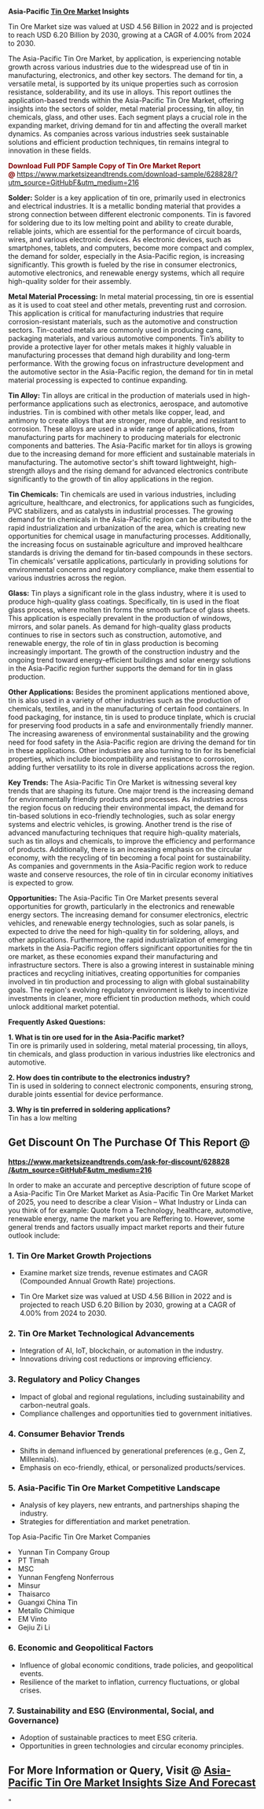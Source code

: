 <p><strong>Asia-Pacific&nbsp;<a href=""https://www.marketsizeandtrends.com/download-sample/628828/&amp;utm_source=GitHubF&amp;utm_medium=216"">Tin Ore Market</a> Insights</strong></p><p>Tin Ore Market size was valued at USD 4.56 Billion in 2022 and is projected to reach USD 6.20 Billion by 2030, growing at a CAGR of 4.00% from 2024 to 2030.</p><p><p>The Asia-Pacific Tin Ore Market, by application, is experiencing notable growth across various industries due to the widespread use of tin in manufacturing, electronics, and other key sectors. The demand for tin, a versatile metal, is supported by its unique properties such as corrosion resistance, solderability, and its use in alloys. This report outlines the application-based trends within the Asia-Pacific Tin Ore Market, offering insights into the sectors of solder, metal material processing, tin alloy, tin chemicals, glass, and other uses. Each segment plays a crucial role in the expanding market, driving demand for tin and affecting the overall market dynamics. As companies across various industries seek sustainable solutions and efficient production techniques, tin remains integral to innovation in these fields.<p><strong><span style="color: #800000;">Download Full PDF Sample Copy of Tin Ore Market Report @</span>&nbsp;</strong><a href="https://www.marketsizeandtrends.com/download-sample/628828/?utm_source=GitHubF&amp;utm_medium=216" target="_blank">https://www.marketsizeandtrends.com/download-sample/628828/?utm_source=GitHubF&amp;utm_medium=216</a></p></p><p><strong>Solder:</strong> Solder is a key application of tin ore, primarily used in electronics and electrical industries. It is a metallic bonding material that provides a strong connection between different electronic components. Tin is favored for soldering due to its low melting point and ability to create durable, reliable joints, which are essential for the performance of circuit boards, wires, and various electronic devices. As electronic devices, such as smartphones, tablets, and computers, become more compact and complex, the demand for solder, especially in the Asia-Pacific region, is increasing significantly. This growth is fueled by the rise in consumer electronics, automotive electronics, and renewable energy systems, which all require high-quality solder for their assembly.<p><strong>Metal Material Processing:</strong> In metal material processing, tin ore is essential as it is used to coat steel and other metals, preventing rust and corrosion. This application is critical for manufacturing industries that require corrosion-resistant materials, such as the automotive and construction sectors. Tin-coated metals are commonly used in producing cans, packaging materials, and various automotive components. Tin’s ability to provide a protective layer for other metals makes it highly valuable in manufacturing processes that demand high durability and long-term performance. With the growing focus on infrastructure development and the automotive sector in the Asia-Pacific region, the demand for tin in metal material processing is expected to continue expanding.<p><strong>Tin Alloy:</strong> Tin alloys are critical in the production of materials used in high-performance applications such as electronics, aerospace, and automotive industries. Tin is combined with other metals like copper, lead, and antimony to create alloys that are stronger, more durable, and resistant to corrosion. These alloys are used in a wide range of applications, from manufacturing parts for machinery to producing materials for electronic components and batteries. The Asia-Pacific market for tin alloys is growing due to the increasing demand for more efficient and sustainable materials in manufacturing. The automotive sector's shift toward lightweight, high-strength alloys and the rising demand for advanced electronics contribute significantly to the growth of tin alloy applications in the region.<p><strong>Tin Chemicals:</strong> Tin chemicals are used in various industries, including agriculture, healthcare, and electronics, for applications such as fungicides, PVC stabilizers, and as catalysts in industrial processes. The growing demand for tin chemicals in the Asia-Pacific region can be attributed to the rapid industrialization and urbanization of the area, which is creating new opportunities for chemical usage in manufacturing processes. Additionally, the increasing focus on sustainable agriculture and improved healthcare standards is driving the demand for tin-based compounds in these sectors. Tin chemicals’ versatile applications, particularly in providing solutions for environmental concerns and regulatory compliance, make them essential to various industries across the region.<p><strong>Glass:</strong> Tin plays a significant role in the glass industry, where it is used to produce high-quality glass coatings. Specifically, tin is used in the float glass process, where molten tin forms the smooth surface of glass sheets. This application is especially prevalent in the production of windows, mirrors, and solar panels. As demand for high-quality glass products continues to rise in sectors such as construction, automotive, and renewable energy, the role of tin in glass production is becoming increasingly important. The growth of the construction industry and the ongoing trend toward energy-efficient buildings and solar energy solutions in the Asia-Pacific region further supports the demand for tin in glass production.<p><strong>Other Applications:</strong> Besides the prominent applications mentioned above, tin is also used in a variety of other industries such as the production of chemicals, textiles, and in the manufacturing of certain food containers. In food packaging, for instance, tin is used to produce tinplate, which is crucial for preserving food products in a safe and environmentally friendly manner. The increasing awareness of environmental sustainability and the growing need for food safety in the Asia-Pacific region are driving the demand for tin in these applications. Other industries are also turning to tin for its beneficial properties, which include biocompatibility and resistance to corrosion, adding further versatility to its role in diverse applications across the region.<p><strong>Key Trends:</strong> The Asia-Pacific Tin Ore Market is witnessing several key trends that are shaping its future. One major trend is the increasing demand for environmentally friendly products and processes. As industries across the region focus on reducing their environmental impact, the demand for tin-based solutions in eco-friendly technologies, such as solar energy systems and electric vehicles, is growing. Another trend is the rise of advanced manufacturing techniques that require high-quality materials, such as tin alloys and chemicals, to improve the efficiency and performance of products. Additionally, there is an increasing emphasis on the circular economy, with the recycling of tin becoming a focal point for sustainability. As companies and governments in the Asia-Pacific region work to reduce waste and conserve resources, the role of tin in circular economy initiatives is expected to grow.<p><strong>Opportunities:</strong> The Asia-Pacific Tin Ore Market presents several opportunities for growth, particularly in the electronics and renewable energy sectors. The increasing demand for consumer electronics, electric vehicles, and renewable energy technologies, such as solar panels, is expected to drive the need for high-quality tin for soldering, alloys, and other applications. Furthermore, the rapid industrialization of emerging markets in the Asia-Pacific region offers significant opportunities for the tin ore market, as these economies expand their manufacturing and infrastructure sectors. There is also a growing interest in sustainable mining practices and recycling initiatives, creating opportunities for companies involved in tin production and processing to align with global sustainability goals. The region's evolving regulatory environment is likely to incentivize investments in cleaner, more efficient tin production methods, which could unlock additional market potential.<p><strong>Frequently Asked Questions:</strong></p><p><strong>1. What is tin ore used for in the Asia-Pacific market?</strong><br>Tin ore is primarily used in soldering, metal material processing, tin alloys, tin chemicals, and glass production in various industries like electronics and automotive.</p><p><strong>2. How does tin contribute to the electronics industry?</strong><br>Tin is used in soldering to connect electronic components, ensuring strong, durable joints essential for device performance.</p><p><strong>3. Why is tin preferred in soldering applications?</strong><br>Tin has a low melting</p><h2><strong>Get Discount On The Purchase Of This Report @&nbsp;</strong></h2><p><strong><a href=""https://www.marketsizeandtrends.com/ask-for-discount/628828/&amp;utm_source=GitHubF&amp;utm_medium=216"" target=""_blank"">https://www.marketsizeandtrends.com/ask-for-discount/628828<br />/&amp;utm_source=GitHubF&amp;utm_medium=216</a></strong></p><p>In order to make an accurate and perceptive description of future scope of a Asia-Pacific&nbsp;Tin Ore Market Market as Asia-Pacific&nbsp;Tin Ore Market Market of 2025, you need to describe a clear Vision &ndash; What Industry or Linda can you think of for example: Quote from a Technology, healthcare, automotive, renewable energy, name the market you are Reffering to. However, some general trends and factors usually impact market reports and their future outlook include:</p><h3>1.&nbsp;<strong>Tin Ore Market Growth Projections</strong></h3><ul><li>Examine market size trends, revenue estimates and CAGR (Compounded Annual Growth Rate) projections.</li><li><p>Tin Ore Market size was valued at USD 4.56 Billion in 2022 and is projected to reach USD 6.20 Billion by 2030, growing at a CAGR of 4.00% from 2024 to 2030.</p></li></ul><h3>2.&nbsp;<strong>Tin Ore Market Technological Advancements</strong></h3><ul><li>Integration of AI, IoT, blockchain, or automation in the industry.</li><li>Innovations driving cost reductions or improving efficiency.</li></ul><h3>3.&nbsp;<strong>Regulatory and Policy Changes</strong></h3><ul><li>Impact of global and regional regulations, including sustainability and carbon-neutral goals.</li><li>Compliance challenges and opportunities tied to government initiatives.</li></ul><h3>4.&nbsp;<strong>Consumer Behavior Trends</strong></h3><ul><li>Shifts in demand influenced by generational preferences (e.g., Gen Z, Millennials).</li><li>Emphasis on eco-friendly, ethical, or personalized products/services.</li></ul><h3>5.&nbsp;<strong>Asia-Pacific Tin Ore Market Competitive Landscape</strong></h3><ul><li>Analysis of key players, new entrants, and partnerships shaping the industry.</li><li>Strategies for differentiation and market penetration.</li></ul><p data-pm-slice=""1 1 []"">Top Asia-Pacific Tin Ore Market Companies</p><div data-test-id=""""><p><li>Yunnan Tin Company Group</li><li> PT Timah</li><li> MSC</li><li> Yunnan Fengfeng Nonferrous</li><li> Minsur</li><li> Thaisarco</li><li> Guangxi China Tin</li><li> Metallo Chimique</li><li> EM Vinto</li><li> Gejiu Zi Li</li></p></div><h3>6.&nbsp;<strong>Economic and Geopolitical Factors</strong></h3><ul><li>Influence of global economic conditions, trade policies, and geopolitical events.</li><li>Resilience of the market to inflation, currency fluctuations, or global crises.</li></ul><h3>7.&nbsp;<strong>Sustainability and ESG (Environmental, Social, and Governance)</strong></h3><ul><li>Adoption of sustainable practices to meet ESG criteria.</li><li>Opportunities in green technologies and circular economy principles.</li></ul><h2><strong>For More Information or Query, Visit @&nbsp;</strong><a href=""https://www.verifiedmarketreports.com/product/tin-ore-market/"" target=""_blank"">Asia-Pacific Tin Ore Market Insights Size And Forecast</a></h2>"

